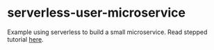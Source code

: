 # serverless-user-microservice
Example using serverless to build a small microservice.
Read stepped tutorial [here](https://medium.com/@novicki_david/server-less-micro-services-on-aws-c9b091510b24).
